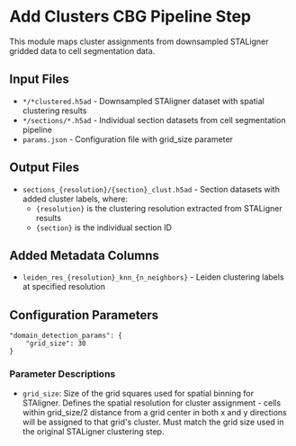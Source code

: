 # Add Clusters CBG Pipeline Step
This module maps cluster assignments from downsampled STALigner gridded data to cell segmentation data.

## Input Files
- `*/*clustered.h5ad` - Downsampled STAligner dataset with spatial clustering results
- `*/sections/*.h5ad` - Individual section datasets from cell segmentation pipeline
- `params.json` - Configuration file with grid_size parameter

## Output Files
- `sections_{resolution}/{section}_clust.h5ad` - Section datasets with added cluster labels, where:
  - `{resolution}` is the clustering resolution extracted from STALigner results
  - `{section}` is the individual section ID

## Added Metadata Columns
- `leiden_res_{resolution}_knn_{n_neighbors}` - Leiden clustering labels at specified resolution

## Configuration Parameters

    "domain_detection_params": {
        "grid_size": 30
    }

### Parameter Descriptions

- `grid_size`: Size of the grid squares used for spatial binning for STAligner. Defines the spatial resolution for cluster assignment - cells within grid_size/2 distance from a grid center in both x and y directions will be assigned to that grid's cluster. Must match the grid size used in the original STALigner clustering step.
